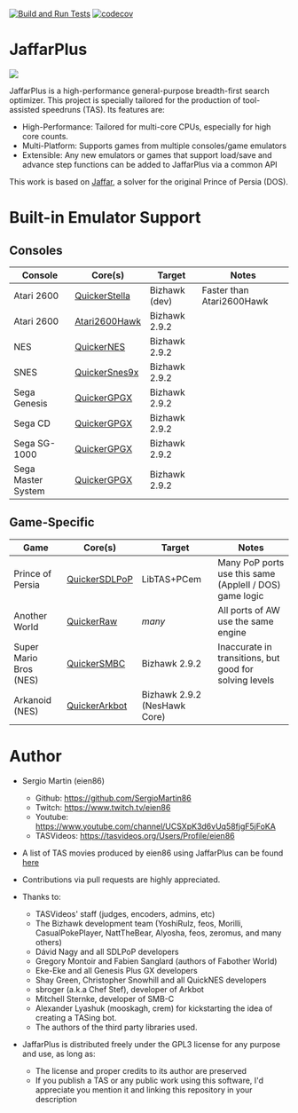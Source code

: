 
[![Build and Run Tests](https://github.com/SergioMartin86/jaffarPlus/actions/workflows/make.yml/badge.svg)](https://github.com/SergioMartin86/jaffarPlus/actions/workflows/make.yml) [![codecov](https://codecov.io/gh/SergioMartin86/jaffarPlus/graph/badge.svg?token=B9KMR864ZP)](https://codecov.io/gh/SergioMartin86/jaffarPlus)

# JaffarPlus

![](jaffar.png)

JaffarPlus is a high-performance general-purpose breadth-first search optimizer. This project is specially tailored for the production of tool-assisted speedruns (TAS). Its features are:

* High-Performance: Tailored for multi-core CPUs, especially for high core counts.
* Multi-Platform: Supports games from multiple consoles/game emulators
* Extensible: Any new emulators or games that support load/save and advance step functions can be added to JaffarPlus via a common API

This work is based on [Jaffar](https://github.com/SergioMartin86/jaffar), a solver for the original Prince of Persia (DOS).

# Built-in Emulator Support

## Consoles

| Console            | Core(s)                                                                      | Target        |  Notes        |
| --------           | -------                                                                      | ------        | ------        |
| Atari 2600         | [QuickerStella](https://github.com/SergioMartin86/quickerStella)             | Bizhawk (dev) | Faster than Atari2600Hawk  |
| Atari 2600         | [Atari2600Hawk](https://github.com/CasualPokePlayer/libAtari2600Hawk)        | Bizhawk 2.9.2 |               |
| NES                | [QuickerNES](https://github.com/SergioMartin86/quickerNES)                   | Bizhawk 2.9.2 |               |
| SNES               | [QuickerSnes9x](https://github.com/SergioMartin86/quickerSnes9x)             | Bizhawk 2.9.2 |               |
| Sega Genesis       | [QuickerGPGX](https://github.com/SergioMartin86/quickerGPGX)                 | Bizhawk 2.9.2 |               |
| Sega CD            | [QuickerGPGX](https://github.com/SergioMartin86/quickerGPGX)                 | Bizhawk 2.9.2 |               |
| Sega SG-1000       | [QuickerGPGX](https://github.com/SergioMartin86/quickerGPGX)                 | Bizhawk 2.9.2 |               |
| Sega Master System | [QuickerGPGX](https://github.com/SergioMartin86/quickerGPGX)                 | Bizhawk 2.9.2 |               |

## Game-Specific

| Game                                | Core(s)                                                           |   Target      |  Notes   |
| --------                            | -------                                                           | ------        | ------   |
| Prince of Persia                    | [QuickerSDLPoP](https://github.com/SergioMartin86/quickerSDLPoP)  | LibTAS+PCem   |  Many PoP ports use this same (AppleII / DOS) game logic |
| Another World                       | [QuickerRaw](https://github.com/SergioMartin86/QuickerRAW)        | *many*        |  All ports of AW use the same engine |
| Super Mario Bros (NES)              | [QuickerSMBC](https://github.com/SergioMartin86/quickerSMBC)      | Bizhawk 2.9.2 |  Inaccurate in transitions, but good for solving levels |
| Arkanoid (NES)                      | [QuickerArkbot](https://github.com/SergioMartin86/quickerArkBot)  | Bizhawk 2.9.2 (NesHawk Core) |          |

Author
=============

- Sergio Martin (eien86)
  + Github: https://github.com/SergioMartin86
  + Twitch: https://www.twitch.tv/eien86
  + Youtube: https://www.youtube.com/channel/UCSXpK3d6vUq58fjgF5jFoKA
  + TASVideos: https://tasvideos.org/Users/Profile/eien86

- A list of TAS movies produced by eien86 using JaffarPlus can be found [here](https://tasvideos.org/Subs-List?user=eien86&statusfilter=6)

- Contributions via pull requests are highly appreciated.

- Thanks to:
  + TASVideos' staff (judges, encoders, admins, etc)
  + The Bizhawk development team (YoshiRulz, feos, Morilli, CasualPokePlayer, NattTheBear, Alyosha, feos, zeromus, and many others)
  + Dávid Nagy and all SDLPoP developers
  + Gregory Montoir and Fabien Sanglard (authors of Fabother World)
  + Eke-Eke and all Genesis Plus GX developers
  + Shay Green, Christopher Snowhill and all QuickNES developers
  + sbroger (a.k.a Chef Stef), developer of Arkbot
  + Mitchell Sternke, developer of SMB-C
  + Alexander Lyashuk (mooskagh, crem) for kickstarting the idea of creating a TASing bot.
  + The authors of the third party libraries used.

- JaffarPlus is distributed freely under the GPL3 license for any purpose and use, as long as:
  + The license and proper credits to its author are preserved
  + If you publish a TAS or any public work using this software, I'd appreciate you mention it and linking this repository in your description
